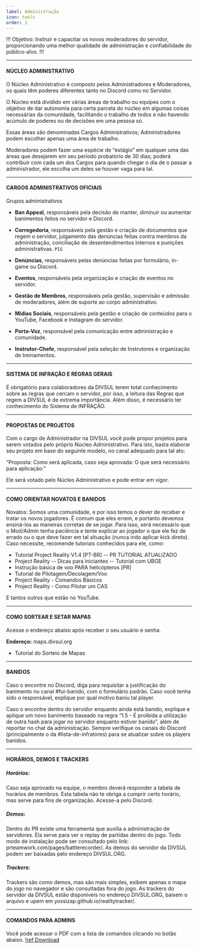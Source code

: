 ```yaml
---
label: Administração
icon: tools
order: 1
---
```


!!!
Objetivo: Instruir e capacitar os novos moderadores do servidor, proporcionando uma melhor qualidade de administração e confiabilidade do público-alvo.
!!!

---

#### NÚCLEO ADMINISTRATIVO

O Núcleo Administrativo é composto pelos Administradores e Moderadores, os quais têm poderes diferentes tanto no Discord como no Servidor.

O Núcleo está dividido em várias áreas de trabalho ou equipes com o objetivo de dar autonomia para certa parcela do núcleo em algumas coisas necessárias da comunidade, facilitando o trabalho de todos e não havendo acúmulo de poderes ou de decisões em uma pessoa só.

Essas áreas são denominadas Cargos Administrativos; Administradores podem escolher apenas uma área de trabalho.

Moderadores podem fazer uma espécie de “estágio” em qualquer uma das áreas que desejarem em seu período probatório de 30 dias; poderá contribuir com cada um dos Cargos para quando chegar o dia de o passar a administrador, ele escolha um deles se houver vaga para tal.

---

#### CARGOS ADMINISTRATIVOS OFICIAIS

Grupos administrativos

- **Ban Appeal**, responsáveis pela decisão de manter, diminuir ou aumentar banimentos feitos no servidor e Discord.

- **Corregedoria**, responsáveis pela gestão e criação de documentos que regem o servidor, julgamento das denúncias feitas contra membros da administração, conciliação de desentendimentos internos e punições administrativas. `PIG`

- **Denúncias**, responsáveis pelas denúncias feitas por formulário, in-game ou Discord.

- **Eventos**, responsáveis pela organização e criação de eventos no servidor.

- **Gestão de Membros**, responsáveis pela gestão, supervisão e admissão de moderadores, além de suporte ao corpo administrativo.

- **Mídias Sociais**, responsáveis pela gestão e criação de conteúdos para o YouTube, Facebook e Instagram do servidor.

- **Porta-Voz**, responsável pela comunicação entre administração e comunidade.

- **Instrutor-Chefe**, responsável pela seleção de Instrutores e organização de treinamentos.

---

#### SISTEMA DE INFRAÇÃO E REGRAS GERAIS
É obrigatório para colaboradores da DIVSUL terem total conhecimento sobre as regras que cercam o servidor, por isso, a leitura das Regras que regem a DIVSUL é de extrema importância. Além disso, é necessário ter conhecimento do Sistema de INFRAÇÃO.



---
#### PROPOSTAS DE PROJETOS

Com o cargo de Administrador na DIVSUL você pode propor projetos para serem votados pelo próprio Núcleo Administrativo. Para isto, basta elaborar seu projeto em base do seguinte modelo, no canal adequado para tal ato:

“Proposta:
Como será aplicada, caso seja aprovada:
O que será necessário para aplicação:”

Ele será votado pelo Núcleo Administrativo e pode entrar em vigor.

---
#### COMO ORIENTAR NOVATOS E BANIDOS
Novatos:
Somos uma comunidade, e por isso temos o dever de receber e tratar os novos jogadores. É comum que eles errem, e portanto devemos ensiná-los as maneiras corretas de se jogar. Para isso, será necessário que o Mod/Admin tenha paciência e tente explicar ao jogador o que ele fez de errado ou o que deve fazer em tal situação (nunca indo aplicar kick direto). Caso necessite, recomende tutoriais conhecidos para ele, como:

- Tutorial Project Reality V1.4 [PT-BR] -- PR TUTORIAL ATUALIZADO
- Project Reality -- Dicas para iniciantes -- Tutorial com UBGE
- Instrução básica de voo PARA helicópteros [PR]
- Tutorial de Pilotagem/Decolagem/Voo
- Project Reality - Comandos Básicos
- Project Reality - Como Pilotar um CAS

E tantos outros que estão no YouTube.

----

#### COMO SORTEAR E SETAR MAPAS
Acesse o endereço abaixo após receber o seu usuário e senha.

**Endereço:** maps.divsul.org
- Tutorial do Sorteio de Mapas

---
#### BANIDOS
Caso o encontre no Discord, diga para requisitar a justificação do banimento no canal #fui-banido, com o formulário padrão. Caso você tenha sido o responsável, explique por qual motivo baniu tal player.

Caso o encontre dentro do servidor enquanto ainda está banido, explique e aplique um novo banimento baseado na regra “1.5 - É proibida a utilização de outra hash para jogar no servidor enquanto estiver banido”, além de reportar no chat da administração. Sempre verifique os canais do Discord (principalmente o da #lista-de-infratores) para se atualizar sobre os players banidos.

----
#### HORÁRIOS, DEMOS E TRACKERS

##### Horários:
Caso seja aprovado na equipe, o membro deverá responder a tabela de horários de membros. Esta tabela não te obriga a cumprir certo horário, mas serve para fins de organização. Acesse-a pelo Discord.

##### Demos:
Dentro do PR existe uma ferramenta que auxilia a administração de servidores. Ela serve para ver o replay de partidas dentro do jogo. Todo modo de instalação pode ser consultado pelo link: prteamwork.com/pages/battlerecorder/. As demos do servidor da DIVSUL podem ser baixadas pelo endereço DIVSUL.ORG.


##### Trackers:
Trackers são como demos, mas são mais simples, exibem apenas o mapa do jogo no navegador e são consultadas fora do jogo. As trackers do servidor da DIVSUL estão disponíveis no endereço DIVSUL.ORG, baixem o arquivo e upem em yossizap.github.io/realitytracker/.

---

#### COMANDOS PARA ADMINS
Você pode acessar o PDF com a lista de comandos clicando no botão abaixo.
[!ref  Download](#)

